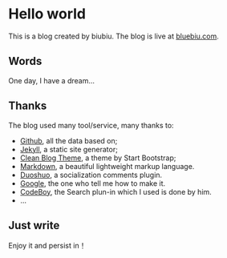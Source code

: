 # Hello world

This is a blog created by biubiu. The blog is live at [bluebiu.com](http://bluebiu.com/).

## Words

One day, I have a dream...

## Thanks

The blog used many tool/service, many thanks to:

* [Github](https://github.com/), all the data based on;
* [Jekyll](http://jekyllrb.com/), a static site generator;
* [Clean Blog Theme](https://github.com/IronSummitMedia/startbootstrap-clean-blog-jekyll), a theme by Start Bootstrap;
* [Markdown](https://daringfireball.net/projects/markdown/), a beautiful lightweight markup language.
* [Duoshuo](http://duoshuo.com/), a socialization comments plugin.
* [Google](http://google.com), the one who tell me how to make it.
* [CodeBoy](https://github.com/androiddevelop/CodeboyBlog), the Search plun-in which I used is done by him.
* …

## Just write
Enjoy it and persist in！
